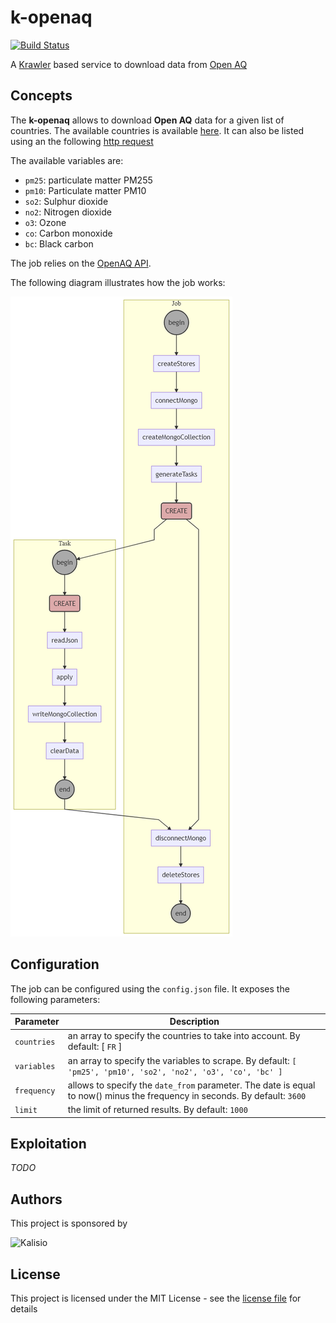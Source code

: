 # k-openaq

[![Build Status](https://travis-ci.org/kalisio/k-openaq.png?branch=master)](https://travis-ci.org/kalisio/k-openaq)

A [Krawler](https://kalisio.github.io/krawler/) based service to download data from [Open AQ](https://openaq.org)

## Concepts

The **k-openaq** allows to download **Open AQ** data for a given list of countries.
The available countries is available [here](https://openaq.org/#/countries?_k=804jo5). It can also be listed using an the following [http request](https://api.openaq.org/v1/countries)

The available variables are:
* `pm25`: particulate matter PM255
* `pm10`: Particulate matter PM10
* `so2`: Sulphur dioxide  
* `no2`: Nitrogen dioxide 
* `o3`: Ozone
* `co`: Carbon monoxide 
* `bc`: Black carbon

The job relies on the [OpenAQ API](https://docs.openaq.org/#api-_).

The following diagram illustrates how the job works:

![diagram](./jobfile.png)

## Configuration

The job can be configured using the `config.json` file. It exposes the following parameters:

| Parameter | Description |
|---|---|
| `countries` | an array to specify the countries to take into account. By default: [ `FR` ] |
| `variables` | an array to specify the variables to scrape. By default: `[ 'pm25', 'pm10', 'so2', 'no2', 'o3', 'co', 'bc' ]` |
| `frequency` | allows to specify the `date_from` parameter. The date is equal to now() minus the frequency in seconds. By default: `3600` |
| `limit` | the limit of returned results. By default: `1000` |

## Exploitation

_TODO_

## Authors

This project is sponsored by 

![Kalisio](https://s3.eu-central-1.amazonaws.com/kalisioscope/kalisio/kalisio-logo-black-256x84.png)

## License

This project is licensed under the MIT License - see the [license file](./LICENCE) for details

